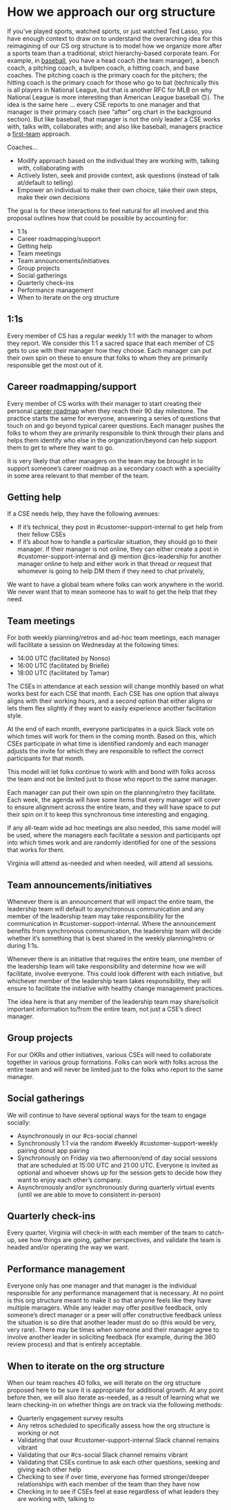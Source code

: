 # How we approach our org structure

If you’ve played sports, watched sports, or just watched Ted Lasso, you have enough context to draw on to understand the overarching idea for this reimagining of our CS org structure is to model how we organize more after a sports team than a traditional, strict hierarchy-based corporate team. For example, in [baseball](https://en.wikipedia.org/wiki/Coach_(baseball)), you have a head coach (the team manager), a bench coach, a pitching coach, a bullpen coach, a hitting coach, and base coaches. The pitching coach is the primary coach for the pitchers; the hitting coach is the primary coach for those who go to bat (technically this is all players in National League, but that is another RFC for MLB on why National League is more interesting than American League baseball 🙃). The idea is the same here … every CSE reports to one manager and that manager is their primary coach (see “after” org chart in the background section). But like baseball, that manager is not the only leader a CSE works with, talks with, collaborates with; and also like baseball, managers practice a [first-team](https://stevenarmstrong.ca/uncategorized/firstteam/) approach.

Coaches…

* Modify approach based on the individual they are working with, talking with, collaborating with
* Actively listen, seek and provide context, ask questions (instead of talk at/default to telling)
* Empower an individual to make their own choice, take their own steps, make their own decisions

The goal is for these interactions to feel natural for all involved and this proposal outlines how that could be possible by accounting for:

* 1:1s
* Career roadmapping/support
* Getting help
* Team meetings
* Team announcements/initiatives
* Group projects
* Social gatherings 
* Quarterly check-ins
* Performance management
* When to iterate on the org structure

## 1:1s
Every member of CS has a regular weekly 1:1 with the manager to whom they report. We consider this 1:1 a sacred space that each member of CS gets to use with their manager how they choose. Each manager can put their own spin on these to ensure that folks to whom they are primarily responsible get the most out of it.

## Career roadmapping/support
Every member of CS works with their manager to start creating their personal [career roadmap](https://handbook.sourcegraph.com/support/career-roadmap) when they reach their 90 day milestone. The practice starts the same for everyone, answering a series of questions that touch on and go beyond typical career questions. Each manager pushes the folks to whom they are primarily responsible to think through their plans and helps them identify who else in the organization/beyond can help support them to get to where they want to go. 

It is very likely that other managers on the team may be brought in to support someone’s career roadmap as a secondary coach with a speciality in some area relevant to that member of the team.

## Getting help
If a CSE needs help, they have the following avenues:

* If it’s technical, they post in #customer-support-internal to get help from their fellow CSEs
* If it’s about how to handle a particular situation, they should go to their manager. If their manager is not online, they can either create a post in #customer-support-internal and @ mention @cs-leadership for another manager online to help and either work in that thread or request that whomever is going to help DM them if they need to chat privately, 

We want to have a global team where folks can work anywhere in the world. We never want that to mean someone has to wait to get the help that they need.

## Team meetings
For both weekly planning/retros and ad-hoc team meetings, each manager will facilitate a session on Wednesday at the following times:

* 14:00 UTC (facilitated by Nonso)
* 16:00 UTC (facilitated by Brielle)
* 18:00 UTC (facilitated by Tamar)

The CSEs in attendance at each session will change monthly based on what works best for each CSE that month. Each CSE has one option that always aligns with their working hours, and a second option that either aligns or lets them flex slightly if they want to easily experience another facilitation style.

At the end of each month, everyone participates in a quick Slack vote on which times will work for them in the coming month. Based on this, which CSEs participate in what time is identified randomly and each manager adjusts the invite for which they are responsible to reflect the correct participants for that month.

This model will let folks continue to work with and bond with folks across the team and not be limited just to those who report to the same manager. 

Each manager can put their own spin on the planning/retro they facilitate. Each week, the agenda will have some items that every manager will cover to ensure alignment across the entire team, and they will have space to put their spin on it to keep this synchronous time interesting and engaging.

If any all-team wide ad hoc meetings are also needed, this same model will be used, where the managers each facilitate a session and participants opt into which times work and are randomly identified for one of the sessions that works for them.

Virginia will attend as-needed and when needed, will attend all sessions.

## Team announcements/initiatives
Whenever there is an announcement that will impact the entire team, the leadership team will default to asynchronous communication and any member of the leadership team may take responsibility for the communication in #customer-support-internal. Where the announcement benefits from synchronous communication, the leadership team will decide whether it’s something that is best shared in the weekly planning/retro or during 1:1s.

Whenever there is an initiative that requires the entire team, one member of the leadership team will take responsibility and determine how we will facilitate, involve everyone. This could look different with each initiative, but whichever member of the leadership team takes responsibility, they will ensure to facilitate the initiative with healthy change management practices.

The idea here is that any member of the leadership team may share/solicit important information to/from the entire team, not just a CSE’s direct manager.

## Group projects
For our OKRs and other initiatives, various CSEs will need to collaborate together in various group formations. Folks can work with folks across the entire team and will never be limited just to the folks who report to the same manager.

## Social gatherings 
We will continue to have several optional ways for the team to engage socially:

* Asynchronously in our #cs-social channel
* Synchronously 1:1 via the random #weekly #customer-support-weekly pairing donut app pairing
* Synchronously on Friday via two afternoon/end of day social sessions that are scheduled at 15:00 UTC and 21:00 UTC. Everyone is invited as optional and whoever shows up for the session gets to decide how they want to enjoy each other’s company.    
* Asynchronously and/or synchronously during quarterly virtual events (until we are able to move to consistent in-person)

## Quarterly check-ins
Every quarter, Virginia will check-in with each member of the team to catch-up, see how things are going, gather perspectives, and validate the team is headed and/or operating the way we want.

## Performance management
Everyone only has one manager and that manager is the individual responsible for any performance management that is necessary. At no point is this org structure meant to make it so that anyone feels like they have multiple managers. While any leader may offer positive feedback, only someone’s direct manager or a peer will offer constructive feedback unless the situation is so dire that another leader must do so (this would be very, very rare). There may be times when someone and their manager agree to involve another leader in soliciting feedback (for example, during the 360 review process) and that is entirely acceptable. 

## When to iterate on the org structure
When our team reaches 40 folks, we will iterate on the org structure proposed here to be sure it is appropriate for additional growth. At any point before then, we will also iterate as-needed, as a result of learning what we learn checking-in on whether things are on track via the following methods:

* Quarterly engagement survey results
* Any retros scheduled to specifically assess how the org structure is working or not
* Validating that ouur #customer-support-internal Slack channel remains vibrant
* Validating that our #cs-social Slack channel remains vibrant
* Validating that CSEs continue to ask each other questions, seeking and giving each other help
* Checking to see if over time, everyone has formed stronger/deeper relationships with each member of the team than they have now
* Checking in to see if CSEs feel at ease regardless of what leaders they are working with, talking to
